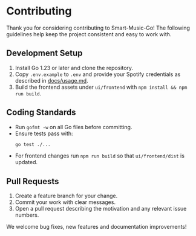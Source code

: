 # Contributing

Thank you for considering contributing to Smart-Music-Go! The following guidelines help keep the project consistent and easy to work with.

## Development Setup
1. Install Go 1.23 or later and clone the repository.
2. Copy `.env.example` to `.env` and provide your Spotify credentials as described in [docs/usage.md](docs/usage.md).
3. Build the frontend assets under `ui/frontend` with `npm install && npm run build`.

## Coding Standards
- Run `gofmt -w` on all Go files before committing.
- Ensure tests pass with:
  ```bash
  go test ./...
  ```
- For frontend changes run `npm run build` so that `ui/frontend/dist` is updated.

## Pull Requests
1. Create a feature branch for your change.
2. Commit your work with clear messages.
3. Open a pull request describing the motivation and any relevant issue numbers.

We welcome bug fixes, new features and documentation improvements!

